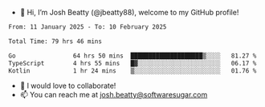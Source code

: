 - 👋 Hi, I’m Josh Beatty (@jbeatty88), welcome to my GitHub profile!

<!--START_SECTION:waka-->

```txt
From: 11 January 2025 - To: 10 February 2025

Total Time: 79 hrs 46 mins

Go                64 hrs 50 mins  ████████████████████▒░░░░   81.27 %
TypeScript        4 hrs 55 mins   █▓░░░░░░░░░░░░░░░░░░░░░░░   06.17 %
Kotlin            1 hr 24 mins    ▒░░░░░░░░░░░░░░░░░░░░░░░░   01.76 %
```

<!--END_SECTION:waka-->

- 💞️ I would love to collaborate!
- 📫 You can reach me at josh.beatty@softwaresugar.com

<!---
jbeatty88/jbeatty88 is a ✨ special ✨ repository because its `README.md` (this file) appears on your GitHub profile.
You can click the Preview link to take a look at your changes.
--->
